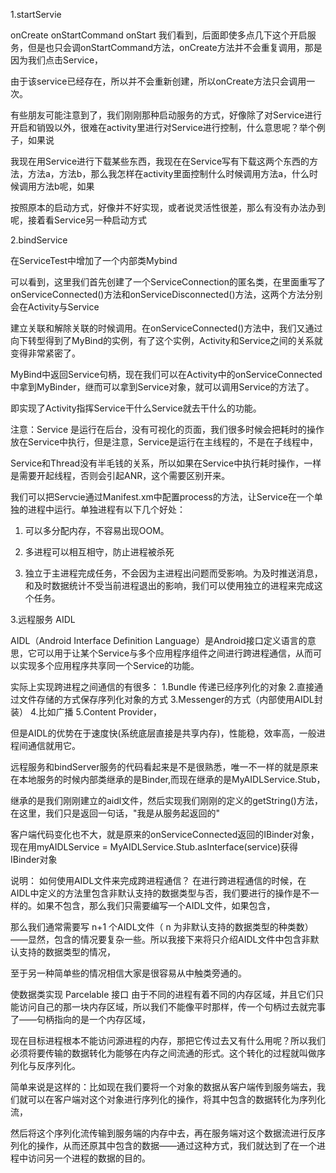 1.startServie
  
  onCreate onStartCommand onStart 
  我们看到，后面即使多点几下这个开启服务，但是也只会调onStartCommand方法，onCreate方法并不会重复调用，那是因为我们点击Service，
  
  由于该service已经存在，所以并不会重新创建，所以onCreate方法只会调用一次。
  
  有些朋友可能注意到了，我们刚刚那种启动服务的方式，好像除了对Service进行开启和销毁以外，很难在activity里进行对Service进行控制，什么意思呢？举个例子，如果说
  
我现在用Service进行下载某些东西，我现在在Service写有下载这两个东西的方法，方法a，方法b，那么我怎样在activity里面控制什么时候调用方法a，什么时候调用方法b呢，如果

按照原本的启动方式，好像并不好实现，或者说灵活性很差，那么有没有办法办到呢，接着看Service另一种启动方式

2.bindService

在ServiceTest中增加了一个内部类Mybind

可以看到，这里我们首先创建了一个ServiceConnection的匿名类，在里面重写了onServiceConnected()方法和onServiceDisconnected()方法，这两个方法分别会在Activity与Service

建立关联和解除关联的时候调用。在onServiceConnected()方法中，我们又通过向下转型得到了MyBind的实例，有了这个实例，Activity和Service之间的关系就变得非常紧密了。

MyBind中返回Service句柄，现在我们可以在Activity中的onServiceConnected中拿到MyBinder，继而可以拿到Service对象，就可以调用Service的方法了。

即实现了Activity指挥Service干什么Service就去干什么的功能。

注意：Service 是运行在后台，没有可视化的页面，我们很多时候会把耗时的操作放在Service中执行，但是注意，Service是运行在主线程的，不是在子线程中，

Service和Thread没有半毛钱的关系，所以如果在Service中执行耗时操作，一样是需要开起线程，否则会引起ANR，这个需要区别开来。

我们可以把Servcie通过Manifest.xm中配置process的方法，让Service在一个单独的进程中运行。单独进程有以下几个好处：

1. 可以多分配内存，不容易出现OOM。

2. 多进程可以相互相守，防止进程被杀死

3. 独立于主进程完成任务，不会因为主进程出问题而受影响。为及时推送消息，和及时数据统计不受当前进程退出的影响，我们可以使用独立的进程来完成这个任务。


3.远程服务 AIDL

AIDL（Android Interface Definition Language）是Android接口定义语言的意思，它可以用于让某个Service与多个应用程序组件之间进行跨进程通信，从而可以实现多个应用程序共享同一个Service的功能。

实际上实现跨进程之间通信的有很多： 
   1.Bundle 传递已经序列化的对象
   2.直接通过文件存储的方式保存序列化对象的方式
   3.Messenger的方式（内部使用AIDL封装）
   4.比如广播
   5.Content Provider，
   
  但是AIDL的优势在于速度快(系统底层直接是共享内存)，性能稳，效率高，一般进程间通信就用它。
  
远程服务和bindServer服务的代码看起来是不是很熟悉，唯一不一样的就是原来在本地服务的时候内部类继承的是Binder,而现在继承的是MyAIDLService.Stub，

继承的是我们刚刚建立的aidl文件，然后实现我们刚刚的定义的getString()方法，在这里，我们只是返回一句话，"我是从服务起返回的"

客户端代码变化也不大，就是原来的onServiceConnected返回的IBinder对象，现在用myAIDLService = MyAIDLService.Stub.asInterface(service)获得IBinder对象


说明：
如何使用AIDL文件来完成跨进程通信？
在进行跨进程通信的时候，在AIDL中定义的方法里包含非默认支持的数据类型与否，我们要进行的操作是不一样的。如果不包含，那么我们只需要编写一个AIDL文件，如果包含，

那么我们通常需要写 n+1 个AIDL文件（ n 为非默认支持的数据类型的种类数）——显然，包含的情况要复杂一些。所以我接下来将只介绍AIDL文件中包含非默认支持的数据类型的情况，

至于另一种简单些的情况相信大家是很容易从中触类旁通的。

使数据类实现 Parcelable 接口
由于不同的进程有着不同的内存区域，并且它们只能访问自己的那一块内存区域，所以我们不能像平时那样，传一个句柄过去就完事了——句柄指向的是一个内存区域，

现在目标进程根本不能访问源进程的内存，那把它传过去又有什么用呢？所以我们必须将要传输的数据转化为能够在内存之间流通的形式。这个转化的过程就叫做序列化与反序列化。

简单来说是这样的：比如现在我们要将一个对象的数据从客户端传到服务端去，我们就可以在客户端对这个对象进行序列化的操作，将其中包含的数据转化为序列化流，

然后将这个序列化流传输到服务端的内存中去，再在服务端对这个数据流进行反序列化的操作，从而还原其中包含的数据——通过这种方式，我们就达到了在一个进程中访问另一个进程的数据的目的。
   